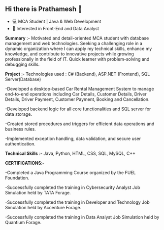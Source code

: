 ## Hi there is Prathamesh 👋
- 💻 MCA Student | Java & Web Development
- 🚀 Interested in Front-End and Data Analyst
<!--
**XPrathamesh96k/XPrathamesh96k** is a ✨ _special_ ✨ repository because its `README.md` (this file) appears on your GitHub profile.

Here are some ideas to get you started:

- 🔭 I’m currently working on Web Developer
- 🌱 I’m currently learning Data Analyst
- 💬 Ask me about Java, HTML& CSS, Python, C++, SQL
- 📫 How to reach me: LinkedIn-https://www.linkedin.com/in/prathamesh-gaikwad-57644b233
-->
**Summary** :-
 Motivated and detail-oriented MCA student with database management and web technologies. Seeking a challenging role in a dynamic organization where I can apply my technical  skills, enhance my knowledge, and contribute to innovative projects while growing professionally in the field of IT. Quick learner with problem-solving and debugging skills.
 
**Project** :-
 Technologies used : C# (Backend), ASP.NET (Frontend), SQL Server(Database)
 
-Developed a desktop-based Car Rental Management System to manage end-to-end operations including Car Details, Customer Details, Driver Details, Driver Payment, Customer
 Payment, Booking and Cancellation. 
 
-Developed backend logic for all core functionalities and SQL server for data storage.

-Created stored procedures and triggers for efficient data operations and business rules.

-Implemented exception handling, data validation, and secure user authentication.


 **Technical Skills** :- Java, Python, HTML, CSS, SQL, MySQL, C++

 
 **CERTIFICATIONS**:-
 
 -Completed a Java Programming Course organized by the FUEL Foundation. 
 
 -Successfully completed the training in Cybersecurity Analyst Job Simulation held by TATA Forage. 
 
 -Successfully completed the training in Developer and Technology Job Simulation held by Accenture Forage. 
 
 -Successfully completed the training in Data Analyst Job Simulation held by Quantium Forage.
